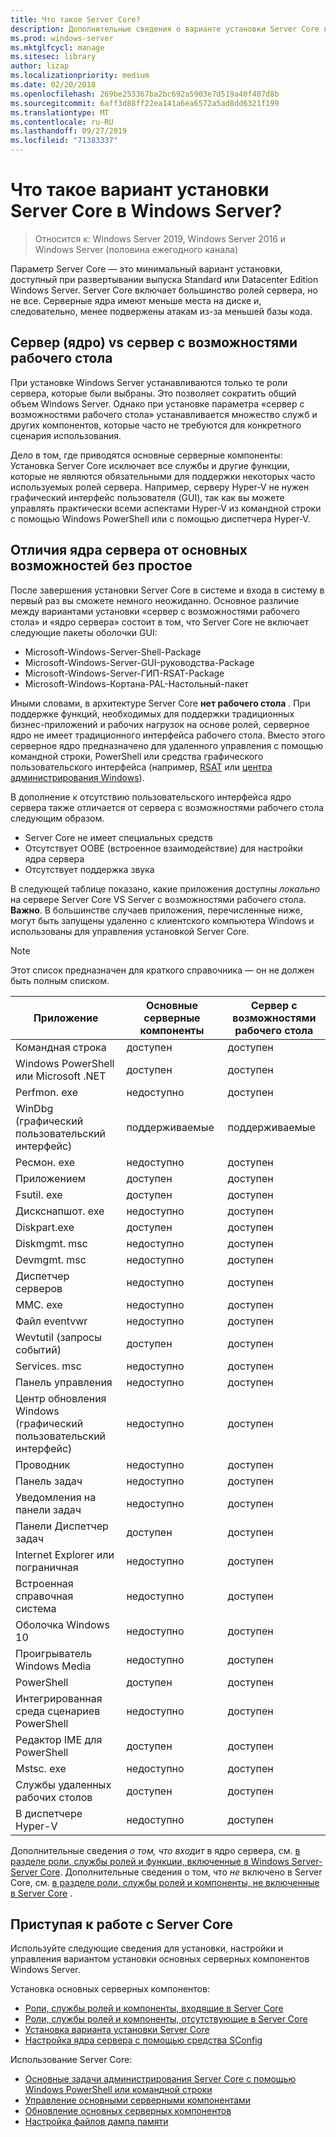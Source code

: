 ```yaml
---
title: Что такое Server Core?
description: Дополнительные сведения о варианте установки Server Core в Windows Server
ms.prod: windows-server
ms.mktglfcycl: manage
ms.sitesec: library
author: lizap
ms.localizationpriority: medium
ms.date: 02/20/2018
ms.openlocfilehash: 269be253367ba2bc692a5903e7d519a40f487d8b
ms.sourcegitcommit: 6aff3d88ff22ea141a6ea6572a5ad8dd6321f199
ms.translationtype: MT
ms.contentlocale: ru-RU
ms.lasthandoff: 09/27/2019
ms.locfileid: "71383337"
---
```

# <a name="what-is-the-server-core-installation-option-in-windows-server"></a>Что такое вариант установки Server Core в Windows Server?

> Относится к: Windows Server 2019, Windows Server 2016 и Windows Server (половина ежегодного канала)

Параметр Server Core — это минимальный вариант установки, доступный при развертывании выпуска Standard или Datacenter Edition Windows Server. Server Core включает большинство ролей сервера, но не все. Серверные ядра имеют меньше места на диске и, следовательно, менее подвержены атакам из-за меньшей базы кода. 

## <a name="server-core-vs-server-with-desktop-experience"></a>Сервер (ядро) vs сервер с возможностями рабочего стола 
При установке Windows Server устанавливаются только те роли сервера, которые были выбраны. Это позволяет сократить общий объем Windows Server. Однако при установке параметра «сервер с возможностями рабочего стола» устанавливается множество служб и других компонентов, которые часто не требуются для конкретного сценария использования. 

Дело в том, где приводятся основные серверные компоненты: Установка Server Core исключает все службы и другие функции, которые не являются обязательными для поддержки некоторых часто используемых ролей сервера. Например, серверу Hyper-V не нужен графический интерфейс пользователя (GUI), так как вы можете управлять практически всеми аспектами Hyper-V из командной строки с помощью Windows PowerShell или с помощью диспетчера Hyper-V. 

## <a name="the-server-core-difference---core-capabilities-without-the-frills"></a>Отличия ядра сервера от основных возможностей без простое
После завершения установки Server Core в системе и входа в систему в первый раз вы сможете немного неожиданно. Основное различие между вариантами установки «сервер с возможностями рабочего стола» и «ядро сервера» состоит в том, что Server Core не включает следующие пакеты оболочки GUI:

- Microsoft-Windows-Server-Shell-Package
- Microsoft-Windows-Server-GUI-руководства-Package
- Microsoft-Windows-Server-ГИП-RSAT-Package
- Microsoft-Windows-Кортана-PAL-Настольный-пакет

Иными словами, в архитектуре Server Core **нет рабочего стола** . При поддержке функций, необходимых для поддержки традиционных бизнес-приложений и рабочих нагрузок на основе ролей, серверное ядро не имеет традиционного интерфейса рабочего стола. Вместо этого серверное ядро предназначено для удаленного управления с помощью командной строки, PowerShell или средства графического пользовательского интерфейса (например, [RSAT](../../remote/remote-server-administration-tools.md) или [центра администрирования Windows](../../manage/windows-admin-center/overview.md)).

В дополнение к отсутствию пользовательского интерфейса ядро сервера также отличается от сервера с возможностями рабочего стола следующим образом.

- Server Core не имеет специальных средств
- Отсутствует OOBE (встроенное взаимодействие) для настройки ядра сервера
- Отсутствует поддержка звука

В следующей таблице показано, какие приложения доступны *локально* на сервере Server Core VS Server с возможностями рабочего стола. **Важно**. В большинстве случаев приложения, перечисленные ниже, могут быть запущены удаленно с клиентского компьютера Windows и использованы для управления установкой Server Core.

> [!NOTE]
> Этот список предназначен для краткого справочника — он не должен быть полным списком.


| Приложение                     | Основные серверные компоненты     | Сервер с возможностями рабочего стола |
|------------------------------------|-----------------|--------------------------------|
| Командная строка                     | доступен       | доступен                      |
| Windows PowerShell или Microsoft .NET | доступен       | доступен                      |
| Perfmon. exe                        | недоступно  | доступен                      |
| WinDbg (графический пользовательский интерфейс)                         | поддерживаемые       | поддерживаемые                      |
| Ресмон. exe                         | недоступно   | доступен                      |
| Приложением                            | доступен       | доступен                      |
| Fsutil. exe                         | доступен       | доступен                      |
| Дискснапшот. exe                   | недоступно   | доступен                      |
| Diskpart.exe                       | доступен       | доступен                      |
| Diskmgmt. msc                       | недоступно   | доступен                      |
| Devmgmt. msc                        | недоступно   | доступен                      |
| Диспетчер серверов                     | недоступно  | доступен                      |
| MMC. exe                            | недоступно   | доступен                      |
| Файл eventvwr                           | недоступно  | доступен                      |
| Wevtutil (запросы событий)           | доступен       | доступен                      |
| Services. msc                       | недоступно   | доступен                      |
| Панель управления                      | недоступно   | доступен                      |
| Центр обновления Windows (графический пользовательский интерфейс)                 | недоступно | доступен                      |
| Проводник                   | недоступно   | доступен                      |
| Панель задач                            | недоступно   | доступен                      |
| Уведомления на панели задач              | недоступно   | доступен                      |
| Панели Диспетчер задач                            | доступен       | доступен                      |
| Internet Explorer или пограничная          | недоступно   | доступен                      |
| Встроенная справочная система               | недоступно   | доступен                      |
| Оболочка Windows 10                   | недоступно   | доступен                      |
| Проигрыватель Windows Media               | недоступно   | доступен                      |
| PowerShell                         | доступен       | доступен                      |
| Интегрированная среда сценариев PowerShell                     | недоступно   | доступен                      |
| Редактор IME для PowerShell                     | доступен       | доступен                      |
| Mstsc. exe                          | недоступно   | доступен                      |
| Службы удаленных рабочих столов            | доступен       | доступен                      |
| В диспетчере Hyper-V                    | недоступно  | доступен                      |


Дополнительные сведения *о том, что входит* в ядро сервера, см. [в разделе роли, службы ролей и функции, включенные в Windows Server-Server Core](server-core-roles-and-services.md). Дополнительные сведения о том, что *не* включено в Server Core, см. [в разделе роли, службы ролей и компоненты, не включенные в Server Core](server-core-removed-roles.md) .

## <a name="get-started-using-server-core"></a>Приступая к работе с Server Core
Используйте следующие сведения для установки, настройки и управления вариантом установки основных серверных компонентов Windows Server.

Установка основных серверных компонентов: 
- [Роли, службы ролей и компоненты, входящие в Server Core](server-core-roles-and-services.md)
- [Роли, службы ролей и компоненты, отсутствующие в Server Core](server-core-removed-roles.md)
- [Установка варианта установки Server Core](../../get-started/getting-started-with-server-core.md)
- [Настройка ядра сервера с помощью средства SConfig](../../get-started/sconfig-on-ws2016.md)

Использование Server Core:
- [Основные задачи администрирования Server Core с помощью Windows PowerShell или командной строки](server-core-administer.md)
- [Управление основными серверными компонентами](server-core-manage.md)
- [Обновление основных серверных компонентов](server-core-servicing.md)
- [Настройка файлов дампа памяти](server-core-memory-dump.md)